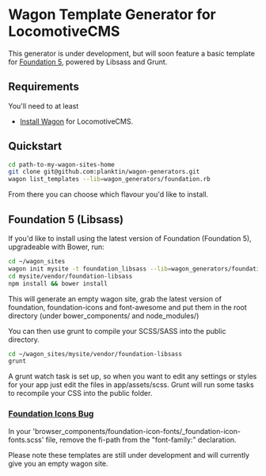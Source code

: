# Wagon Template Generator for LocomotiveCMS

This generator is under development, but will soon feature a basic template for [Foundation 5](http://foundation.zurb.com/), powered by Libsass and Grunt.

## Requirements

You'll need to at least

  * [Install Wagon](http://doc.locomotivecms.com/get-started/install-wagon) for LocomotiveCMS.

## Quickstart

```bash
cd path-to-my-wagon-sites-home
git clone git@github.com:planktin/wagon-generators.git
wagon list_templates --lib=wagon_generators/foundation.rb
```

From there you can choose which flavour you'd like to install. 

## Foundation 5 (Libsass)

If you'd like to install using the latest version of Foundation (Foundation 5), upgradeable with Bower, run:

```bash
cd ~/wagon_sites
wagon init mysite -t foundation_libsass --lib=wagon_generators/foundation.rb
cd mysite/vendor/foundation-libsass
npm install && bower install
```

This will generate an empty wagon site, grab the latest version of foundation, foundation-icons and font-awesome and put them in the root directory (under bower_components/ and node_modules/)

You can then use grunt to compile your SCSS/SASS into the public directory.

```bash
cd ~/wagon_sites/mysite/vendor/foundation-libsass
grunt
```

A grunt watch task is set up, so when you want to edit any settings or styles for your app just edit the files in app/assets/scss. Grunt will run some tasks to recompile your CSS into the public folder.

### [Foundation Icons Bug](https://github.com/zurb/foundation-icon-fonts/pull/1)

In your 'browser_components/foundation-icon-fonts/_foundation-icon-fonts.scss' file, remove the fi-path from the "font-family:" declaration.

Please note these templates are still under development and will currently give you an empty wagon site.